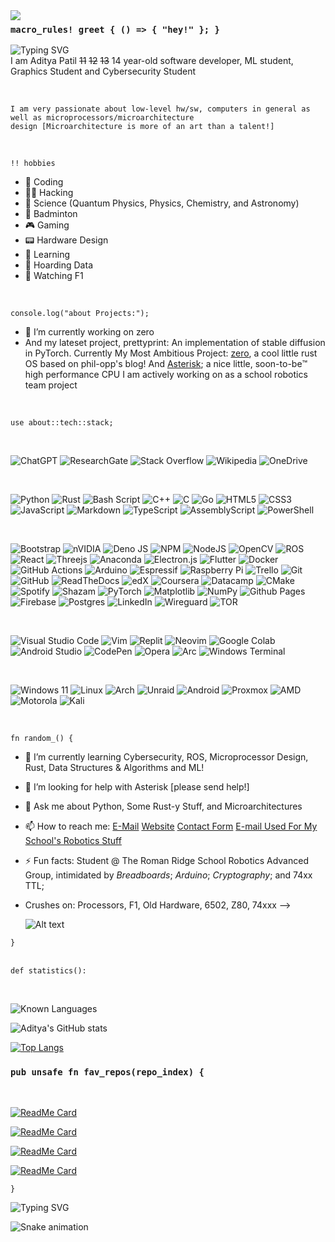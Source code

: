 
<img align="left" src="https://github.com/user-attachments/assets/5fcaf3a6-1e3b-4d20-911a-28650be184fd">

### ```macro_rules! greet { () => { "hey!" }; }```


![Typing SVG](https://readme-typing-svg.herokuapp.com?font=Fira+Code&pause=1000&width=435&lines=Hi+My+Name+is+Aditya!+Rust+Dev%2C+;And+low-level+Enthusiast;Working+on+Cool+stuff%3A+zero%2C;I'm+a+Student+at%3A;The+Roman+Ridge+School+%5BF4A%5D)
<br>
I am Aditya Patil <del>11</del> <del>12</del> <del>13</del> 14 year-old software developer, ML student, Graphics Student and Cybersecurity Student

<br>

    I am very passionate about low-level hw/sw, computers in general as well as microprocessors/microarchitecture 
    design [Microarchitecture is more of an art than a talent!]

<br>

  ```!! hobbies```
- 📔 Coding
- 👨‍💻 Hacking
- 🌌 Science (Quantum Physics, Physics, Chemistry, and Astronomy)
- 🎾 Badminton
- 🎮 Gaming
- 📟 Hardware Design 
- 💾 Learning
- 📁 Hoarding Data 
- 🏁 Watching F1 

<br>

```console.log("about Projects:");```
- 🔭 I’m currently working on zero
- And my lateset project, prettyprint: An implementation of stable diffusion in PyTorch. Currently My Most Ambitious Project: <a href="github.com/0xC0ba1t/zero">zero</a>, a cool little rust OS based on phil-opp's blog! And <a href="https://github.com/trrsrobotics/Asterisk">Asterisk</a>; a nice little, soon-to-be:tm: high performance CPU I am actively working on as a school robotics team project
<br>

```use about::tech::stack;```

<br>

![ChatGPT](https://img.shields.io/badge/chatGPT-74aa9c?style=for-the-badge&logo=openai&logoColor=white)  ![ResearchGate](https://img.shields.io/badge/ResearchGate-00CCBB?style=for-the-badge&logo=ResearchGate&logoColor=white)  ![Stack Overflow](https://img.shields.io/badge/-Stackoverflow-FE7A16?style=for-the-badge&logo=stack-overflow&logoColor=white)  ![Wikipedia](https://img.shields.io/badge/Wikipedia-%23000000.svg?style=for-the-badge&logo=wikipedia&logoColor=white)  ![OneDrive](https://img.shields.io/badge/OneDrive-white?style=for-the-badge&logo=Microsoft%20OneDrive&logoColor=0078D4)

<br>

![Python](https://img.shields.io/badge/python-3670A0?style=for-the-badge&logo=python&logoColor=ffdd54)  ![Rust](https://img.shields.io/badge/rust-%23000000.svg?style=for-the-badge&logo=rust&logoColor=white)  ![Bash Script](https://img.shields.io/badge/bash_script-%23121011.svg?style=for-the-badge&logo=gnu-bash&logoColor=white)  ![C++](https://img.shields.io/badge/c++-%2300599C.svg?style=for-the-badge&logo=c%2B%2B&logoColor=white)  ![C](https://img.shields.io/badge/c-%2300599C.svg?style=for-the-badge&logo=c&logoColor=white)  ![Go](https://img.shields.io/badge/go-%2300ADD8.svg?style=for-the-badge&logo=go&logoColor=white)  ![HTML5](https://img.shields.io/badge/html5-%23E34F26.svg?style=for-the-badge&logo=html5&logoColor=white) ![CSS3](https://img.shields.io/badge/css3-%231572B6.svg?style=for-the-badge&logo=css3&logoColor=white)  ![JavaScript](https://img.shields.io/badge/javascript-%23323330.svg?style=for-the-badge&logo=javascript&logoColor=%23F7DF1E)  ![Markdown](https://img.shields.io/badge/markdown-%23000000.svg?style=for-the-badge&logo=markdown&logoColor=white)  ![TypeScript](https://img.shields.io/badge/typescript-%23007ACC.svg?style=for-the-badge&logo=typescript&logoColor=white)  ![AssemblyScript](https://img.shields.io/badge/assembly%20script-%23000000.svg?style=for-the-badge&logo=assemblyscript&logoColor=white)  ![PowerShell](https://img.shields.io/badge/PowerShell-%235391FE.svg?style=for-the-badge&logo=powershell&logoColor=white)

<br>

![Bootstrap](https://img.shields.io/badge/bootstrap-%238511FA.svg?style=for-the-badge&logo=bootstrap&logoColor=white)  ![nVIDIA](https://img.shields.io/badge/cuda-000000.svg?style=for-the-badge&logo=nVIDIA&logoColor=green)  ![Deno JS](https://img.shields.io/badge/deno%20js-000000?style=for-the-badge&logo=deno&logoColor=white)  ![NPM](https://img.shields.io/badge/NPM-%23CB3837.svg?style=for-the-badge&logo=npm&logoColor=white)  ![NodeJS](https://img.shields.io/badge/node.js-6DA55F?style=for-the-badge&logo=node.js&logoColor=white)  ![OpenCV](https://img.shields.io/badge/opencv-%23white.svg?style=for-the-badge&logo=opencv&logoColor=white)  ![ROS](https://img.shields.io/badge/ros-%230A0FF9.svg?style=for-the-badge&logo=ros&logoColor=white)  ![React](https://img.shields.io/badge/react-%2320232a.svg?style=for-the-badge&logo=react&logoColor=%2361DAFB)  ![Threejs](https://img.shields.io/badge/threejs-black?style=for-the-badge&logo=three.js&logoColor=white)  ![Anaconda](https://img.shields.io/badge/Anaconda-%2344A833.svg?style=for-the-badge&logo=anaconda&logoColor=white)  ![Electron.js](https://img.shields.io/badge/Electron-191970?style=for-the-badge&logo=Electron&logoColor=white)  ![Flutter](https://img.shields.io/badge/Flutter-%2302569B.svg?style=for-the-badge&logo=Flutter&logoColor=white)  ![Docker](https://img.shields.io/badge/docker-%230db7ed.svg?style=for-the-badge&logo=docker&logoColor=white)  ![GitHub Actions](https://img.shields.io/badge/github%20actions-%232671E5.svg?style=for-the-badge&logo=githubactions&logoColor=white)  ![Arduino](https://img.shields.io/badge/-Arduino-00979D?style=for-the-badge&logo=Arduino&logoColor=white) ![Espressif](https://img.shields.io/badge/espressif-E7352C.svg?style=for-the-badge&logo=espressif&logoColor=white)  ![Raspberry Pi](https://img.shields.io/badge/-Raspberry_Pi-C51A4A?style=for-the-badge&logo=Raspberry-Pi)  ![Trello](https://img.shields.io/badge/Trello-%23026AA7.svg?style=for-the-badge&logo=Trello&logoColor=white)  ![Git](https://img.shields.io/badge/git-%23F05033.svg?style=for-the-badge&logo=git&logoColor=white)  ![GitHub](https://img.shields.io/badge/github-%23121011.svg?style=for-the-badge&logo=github&logoColor=white)  ![ReadTheDocs](https://img.shields.io/badge/Readthedocs-%23000000.svg?style=for-the-badge&logo=readthedocs&logoColor=white)  ![edX](https://img.shields.io/badge/edX-%2302262B.svg?style=for-the-badge&logo=edX&logoColor=white)  ![Coursera](https://img.shields.io/badge/Coursera-%230056D2.svg?style=for-the-badge&logo=Coursera&logoColor=white)  ![Datacamp](https://img.shields.io/badge/Datacamp-05192D?style=for-the-badge&logo=datacamp&logoColor=03E860)  ![CMake](https://img.shields.io/badge/CMake-%23008FBA.svg?style=for-the-badge&logo=cmake&logoColor=white)  ![Spotify](https://img.shields.io/badge/Spotify-1ED760?style=for-the-badge&logo=spotify&logoColor=white)  ![Shazam](https://img.shields.io/badge/shazam-1476FE?style=for-the-badge&logo=shazam&logoColor=white)  ![PyTorch](https://img.shields.io/badge/PyTorch-%23EE4C2C.svg?style=for-the-badge&logo=PyTorch&logoColor=white)  ![Matplotlib](https://img.shields.io/badge/Matplotlib-%23ffffff.svg?style=for-the-badge&logo=Matplotlib&logoColor=black)  ![NumPy](https://img.shields.io/badge/numpy-%23013243.svg?style=for-the-badge&logo=numpy&logoColor=white)  ![Github Pages](https://img.shields.io/badge/github%20pages-121013?style=for-the-badge&logo=github&logoColor=white)  ![Firebase](https://img.shields.io/badge/firebase-%23039BE5.svg?style=for-the-badge&logo=firebase)  ![Postgres](https://img.shields.io/badge/postgres-%23316192.svg?style=for-the-badge&logo=postgresql&logoColor=white)  ![LinkedIn](https://img.shields.io/badge/linkedin-%230077B5.svg?style=for-the-badge&logo=linkedin&logoColor=white)  ![Wireguard](https://img.shields.io/badge/wireguard-%2388171A.svg?style=for-the-badge&logo=wireguard&logoColor=white)  ![TOR](https://img.shields.io/badge/tor-%237E4798.svg?style=for-the-badge&logo=tor-project&logoColor=white)  

<br>

![Visual Studio Code](https://img.shields.io/badge/Visual%20Studio%20Code-0078d7.svg?style=for-the-badge&logo=visual-studio-code&logoColor=white)  ![Vim](https://img.shields.io/badge/VIM-%2311AB00.svg?style=for-the-badge&logo=vim&logoColor=white)  ![Replit](https://img.shields.io/badge/Replit-DD1200?style=for-the-badge&logo=Replit&logoColor=white)  ![Neovim](https://img.shields.io/badge/NeoVim-%2357A143.svg?&style=for-the-badge&logo=neovim&logoColor=white)  ![Google Colab](https://img.shields.io/badge/Google%20Colab-%23F9A825.svg?style=for-the-badge&logo=googlecolab&logoColor=white)  ![Android Studio](https://img.shields.io/badge/android%20studio-346ac1?style=for-the-badge&logo=android%20studio&logoColor=white)  ![CodePen](https://img.shields.io/badge/CodePen-white?style=for-the-badge&logo=codepen&logoColor=black)  ![Opera](https://img.shields.io/badge/Opera-FF1B2D?style=for-the-badge&logo=Opera&logoColor=white)  ![Arc](https://img.shields.io/badge/Arc-000000?style=for-the-badge&logo=arc&logoColor=white)  ![Windows Terminal](https://img.shields.io/badge/Windows%20Terminal-%234D4D4D.svg?style=for-the-badge&logo=windows-terminal&logoColor=white)

<br>

![Windows 11](https://img.shields.io/badge/Windows%2011-%230079d5.svg?style=for-the-badge&logo=Windows%2011&logoColor=white)  ![Linux](https://img.shields.io/badge/Linux-FCC624?style=for-the-badge&logo=linux&logoColor=black)  ![Arch](https://img.shields.io/badge/Arch%20Linux-1793D1?logo=arch-linux&logoColor=fff&style=for-the-badge)  ![Unraid](https://img.shields.io/badge/unraid-%23F15A2C.svg?style=for-the-badge&logo=unraid&logoColor=white)  ![Android](https://img.shields.io/badge/Android-3DDC84?style=for-the-badge&logo=android&logoColor=white)  ![Proxmox](https://img.shields.io/badge/proxmox-proxmox?style=for-the-badge&logo=proxmox&logoColor=%23E57000&labelColor=%232b2a33&color=%232b2a33)  ![AMD](https://img.shields.io/badge/AMD-%23000000.svg?style=for-the-badge&logo=amd&logoColor=white)  ![Motorola](https://img.shields.io/badge/Motorola-%23E1140A.svg?style=for-the-badge&logo=motorola&logoColor=white)  ![Kali](https://img.shields.io/badge/Kali-268BEE?style=for-the-badge&logo=kalilinux&logoColor=white)

<br>

```fn random_() {```
  
- 🌱 I’m currently learning Cybersecurity, ROS, Microprocessor Design, Rust, Data Structures & Algorithms and ML!
- 🤔 I’m looking for help with Asterisk [please send help!]
- 💬 Ask me about Python, Some Rust-y Stuff, and Microarchitectures
- 📫 How to reach me: <a href="mailto:adipatil2912@gmail.com">E-Mail</a> <a href="http://www.cybersafe.ezyro.com">Website</a> <a href="http://www.cybersafe.ezyro.com/contact">Contact Form</a> <a href="mailto:adityapatil@trrsrobotics.ezyro.com">E-mail Used For My School's Robotics Stuff</a>
- ⚡ Fun facts: Student @ The Roman Ridge School Robotics Advanced Group, intimidated by *Breadboards*; *Arduino*; *Cryptography*; and 74xx TTL; 
- Crushes on: Processors, F1, Old Hardware, 6502, Z80, 74xxx
-->

  ![Alt text](https://spotify-recently-played-readme.vercel.app/api?user=31fceraqlmys5mcahsmxhnyfq3ce&unique=true)
  
```}```
<br>
<br>

```def statistics():```

<br>

![Known Languages](https://img.shields.io/badge/Known%20Languages-rust_python_tiny_go_html_javascript_sh_some_c_and_c++_a_sprinkle_of_systemverilog_and_sql-red?style=for-the-badge&logo=micropython)

![Aditya's GitHub stats](https://github-readme-stats.vercel.app/api?username=0xC0ba1t&layout=compact)

[![Top Langs](https://github-readme-stats.vercel.app/api/top-langs/?username=0xC0ba1t&layout=compact)](https://github.com/0xC0ba1t)

### ```pub unsafe fn fav_repos(repo_index) {```

<br>

[![ReadMe Card](https://github-readme-stats.vercel.app/api/pin/?username=0xC0ba1t&repo=zero&show_owner=true&theme=dark)](https://github.com/0xC0ba1t/zero)

[![ReadMe Card](https://github-readme-stats.vercel.app/api/pin/?username=0xC0ba1t&repo=SnapdragonLLM&show_owner=true&theme=dark)](https://github.com/0xC0ba1t/SnapdragonLLM)

[![ReadMe Card](https://github-readme-stats.vercel.app/api/pin/?username=0xC0ba1t&repo=prettyprint&show_owner=true&theme=dark)](https://github.com/0xC0ba1t/prettyprint)

[![ReadMe Card](https://github-readme-stats.vercel.app/api/pin/?username=trrsrobotics&repo=Asterisk&show_owner=true&theme=dark)](https://github.com/trrsrobotics/Asterisk)

```}```

![Typing SVG](https://readme-typing-svg.herokuapp.com?font=Montserrat&weight=300&pause=1000&color=F76B6B&width=435&lines=Hiya+Again!;I+work+on+zero%2C+and+many+other+projects;Fun+Facts+%3A%3A%3A+%3E%3E;Huge+Night+Owl;Always+first+in+Computer+Science;Suck+at+art;Have+a+Dog+called+%5BREDACTED%5D;Leader+of+the+Advanced+Robotics+Team;...have+a+nice+day!!+%3AD)
<br clear="both">

<img src="https://raw.githubusercontent.com/0xC0ba1t/0xC0ba1t/output/snake.svg" alt="Snake animation" />
